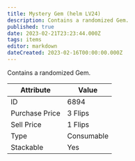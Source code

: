 ```yaml
---
title: Mystery Gem (helm LV24)
description: Contains a randomized Gem.
published: true
date: 2023-02-21T23:23:44.000Z
tags: items
editor: markdown
dateCreated: 2023-02-16T00:00:00.000Z
---
```


Contains a randomized Gem.

|Attribute|Value|
|-|-|
|ID|6894|
|Purchase Price|3 Flips|
|Sell Price|1 Flips|
|Type|Consumable|
|Stackable|Yes|

